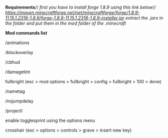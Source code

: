 **Requirements**//
_first you have to install forge 1.8.9 using this link below_//
_https://maven.minecraftforge.net/net/minecraftforge/forge/1.8.9-11.15.1.2318-1.8.9/forge-1.8.9-11.15.1.2318-1.8.9-installer.jar_
_extract the .jars in the folder and put them in the mod folder of the .minecraft_


**Mod commands list**

/animations

/blockoverlay

/cbhud

/damagetint

fullbright (esc > mod options > fullbright > config > fullbright > 100 > done)

/nametag

/nojumpdelay

/projectl

enable togglesprint using the options menu

crosshair (esc > options > controls > grave > insert new key)
